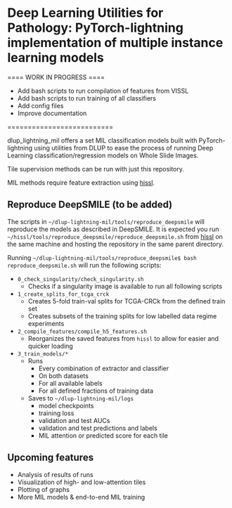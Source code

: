 # Deep Learning Utilities for Pathology: PyTorch-lightning implementation of multiple instance learning models

==== WORK IN PROGRESS ====

- Add bash scripts to run compilation of features from VISSL
- Add bash scripts to run training of all classifiers
- Add config files
- Improve documentation

==========================

dlup_lightning_mil offers a set MIL classification models built with PyTorch-lightning using utilities from DLUP
to ease the process of running Deep Learning classification/regression models on Whole Slide Images.

Tile supervision methods can be run with just this repository.

MIL methods require feature extraction using [hissl](https://github.com/nki-ai/hissl).

## Reproduce DeepSMILE (to be added)

The scripts in `~/dlup-lightning-mil/tools/reproduce_deepsmile` will reproduce the models
as described in DeepSMILE. It is expected you run `~/hissl/tools/reproduce_deepsmile/reproduce_deepsmile.sh` from [hissl](https://github.com/nki-ai/hissl) on
the same machine and hosting the repository in the same parent directory.

Running `~/dlup-lightning-mil/tools/reproduce_deepsmile$ bash reproduce_deepsmile.sh`
will run the following scripts:

- `0_check_singularity/check_singularity.sh`
  - Checks if a singularity image is available to run all following scripts
- `1_create_splits_for_tcga_crck`
  - Creates 5-fold train-val splits for TCGA-CRCk from the defined train set
  - Creates subsets of the training splits for low labelled data regime experiments
- `2_compile_features/compile_h5_features.sh`
  - Reorganizes the saved features from `hissl` to allow for easier and quicker loading
- `3_train_models/*`
  - Runs
    - Every combination of extractor and classifier
    - On both datasets
    - For all available labels
    - For all defined fractions of training data
  - Saves to `~/dlup-lightning-mil/logs`
    - model checkpoints
    - training loss
    - validation and test AUCs
    - validation and test predictions and labels
    - MIL attention or predicted score for each tile

## Upcoming features
- Analysis of results of runs
- Visualization of high- and low-attention tiles
- Plotting of graphs
- More MIL models & end-to-end MIL training



